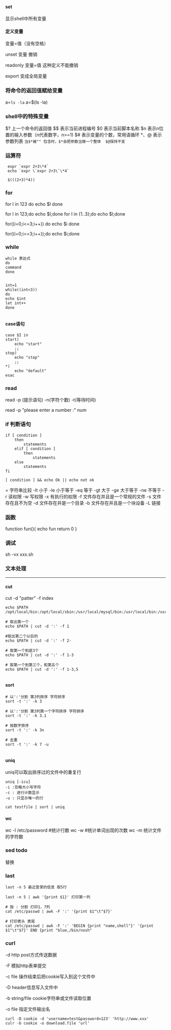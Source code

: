 

#### set
显示shell中所有变量


#### 定义变量
变量=值（没有空格）
 
 unset 变量 撤销
 
 readonly 变量=值 这种定义不能撤销
 
 export 变成全局变量
 
 
 ### 将命令的返回值赋给变量
 a=`ls -la` 
 a=$(ls -la)
 
 ### shell中的特殊变量
 $? 上一个命令的返回值
 $$ 表示当前进程编号
 $0 表示当前脚本名称
 $n 表示n位置的输入参数（n代表数字，n>=1)
 $# 表示变量的个数，常用语循环
 $*、$@ 表示参数列表
 `
  当$*被"" 包含时，$*会把参数当做一个整体  $@保持不变 
 `
 
 ### 运算符
 
 ```shell
  expr `expr 2+3\*4`
  echo `expr \`expr 2+3\`\*4`
  
  $(((2+3)*4)) 
 ```

 ### for
 
 for I in 123
 do
    echo $I
 done
 
 for I in 123;do echo $I;done
 for I in {1..3};do echo $I;done
 
 for((i=0;i<=3;i++))
 do 
    echo $i
 done
 
 for((i=0;i<=3;i++));do echo $i;done
 
 ### while
```
while 表达式
do 
command 
done


int=1
while((int<3))
do 
echo $int
let int++
done
 

```

#### case语句
```shell
case $I in 
start)
    echo "start"
    ;;
stop)
    echo "stop"
    ;;
*)
    echo "default"
esac

```

### read
read -p (提示语句) -n(字符个数) -t(等待时间)

read -p "please enter a number :" num

### if 判断语句
```
if [ condition ] 
    then 
        statements
    elif [ condition ]
        then 
            statements
    else 
        statements
fi

[ condition ] && echo Ok || echo not ok
```

= 字符串比较
-lt 小于
-le 小于等于
-eq 等于
-gt 大于
-ge 大于等于
-ne 不等于
-r 读权限
-w 写权限
-x 有执行的权限
-f 文件存在并且是一个常规的文件
-s 文件存在且不为空
-d 文件存在并是一个目录
-b 文件存在并且是一个块设备
-L 链接

### 函数
function fun(){
    echo fun
    return 0 
}

### 调试
sh -vx xxx.sh

### 文本处理
----

#### cut

cut -d "patter" -f index

```
echo $PATH
/opt/local/bin:/opt/local/sbin:/usr/local/mysql/bin:/usr/local/bin:/usr/bin:/bin:/usr/sbin:/sbin

# 取出第一个
echo $PATH | cut -d ':' -f 1 

#取出第二个以后的
echo $PATH | cut -d ':' -f 2-

# 取第一个到底3个
echo $PATH | cut -d ':' -f 1-3

# 取第一个到第三个，和第五个
echo $PATH | cut -d ':' -f 1-3,5


```


#### sort
```
# 以':'分割 第3列排序 字符排序
sort -t ':' -k 3

# 以':'分割 第3列第一个字符排序 字符排序
sort -t ':' -k 3.1

# 按数字排序
sort -t ':' -k 3n

# 去重
sort -t ':' -k 7 -u
 

```


#### uniq

uniq可以取出排序过的文件中的重复行


``` 
uniq [-icu]
-i :忽略大小写字符
-c : 进行计数显示
-u : 只显示唯一的行

cat testfile | sort | uniq

```

#### wc
wc -l /etc/password #统计行数
wc -w #统计单词出现的次数
wc -m 统计文件的字符数 


### sed todo
 替换


### last

```
last -n 5 最近登录的信息 取5行

last -n 5 | awk '{print $1}' 打印第一列

# 按 : 分割 打印1，7列
cat /etc/passwd | awk -F ':' '{print $1"\t"$7}'

# 打印表头 表尾
cat /etc/passwd | awk -F ':' 'BEGIN {print "name,shell"}' '{print $1"\t"$7}' END {print "blue,/bin/nosh"

```

### curl 
-d http post方式传送数据

-F 模拟http表单提交

-c file 操作结束后把cookie写入到这个文件中

-D header信息写入文件中

-b string/file cookie字符串或文件读取位置

-o file  指定文件输出名


``` 
curl -D cookie -d 'username=test&password=123' 'http://www.xxx'
culr -b cookie -o download.file 'url'

```